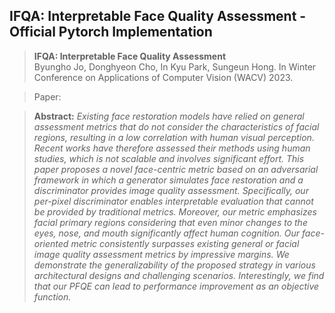 ## IFQA: Interpretable Face Quality Assessment - Official Pytorch Implementation

> **IFQA: Interpretable Face Quality Assessment**<br>
> Byungho Jo, Donghyeon Cho, In Kyu Park, Sungeun Hong.
> In Winter Conference on Applications of Computer Vision (WACV) 2023.


> Paper: <br>

> **Abstract:** *Existing face restoration models have relied on general assessment metrics that do not consider the characteristics of facial regions, resulting in a low correlation with human visual perception. Recent works have therefore assessed their methods using human studies, which is not scalable and involves significant effort. This paper proposes a novel face-centric metric based on an adversarial framework in which a generator simulates face restoration and a discriminator provides image quality assessment. Specifically, our per-pixel discriminator enables interpretable evaluation that cannot be provided by traditional metrics. Moreover, our metric emphasizes facial primary regions considering that even minor changes to the eyes, nose, and mouth significantly affect human cognition. Our face-oriented metric consistently surpasses existing general or facial image quality assessment metrics by impressive margins. We demonstrate the generalizability of the proposed strategy in various architectural designs and challenging scenarios. Interestingly, we find that our PFQE can lead to performance improvement as an objective function.*
